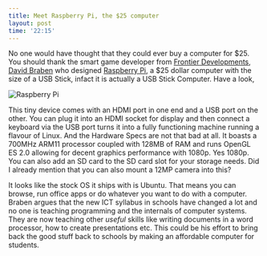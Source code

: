 ```yaml
---
title: Meet Raspberry Pi, the $25 computer
layout: post
time: '22:15'
---
```


No one would have thought that they could ever buy a computer for $25. You should thank the smart game developer from [Frontier Developments](http://www.frontier.co.uk/), [David Braben](http://en.wikipedia.org/wiki/David_Braben) who designed [Raspberry Pi](http://www.raspberrypi.org/), a $25 dollar computer with the size of a USB Stick, infact it is actually a USB Stick Computer. Have a look,

![Raspberry Pi](http://www.geek.com/wp-content/uploads/2011/05/rasperry_pi_pcb-580x435.jpg)

This tiny device comes with an HDMI port in one end and a USB port on the other. You can plug it into an HDMI socket for display and then connect a keyboard via the USB port turns it into a fully functioning machine running a flavour of Linux. And the Hardware Specs are not that bad at all. It boasts a 700MHz ARM11 processor coupled with 128MB of RAM and runs OpenGL ES 2.0 allowing for decent graphics performance with 1080p. Yes 1080p. You can also add an SD card to the SD card slot for your storage needs. Did I already mention that you can also mount a 12MP camera into this?

It looks like the stock OS it ships with is Ubuntu. That means you can browse, run office apps or do whatever you want to do with a computer. Braben argues that the new ICT syllabus in schools have changed a lot and no one is teaching programming and the internals of computer systems. They are now teaching other *useful* skills like writing documents in a word processor, how to create presentations etc. This could be his effort to bring back the good stuff back to schools by making an affordable computer for students.

